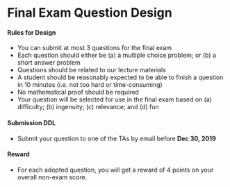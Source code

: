 # Final Exam Question Design

#### Rules for Design

- You can submit at most 3 questions for the final exam
- Each question should either be (a) a multiple choice problem; or (b) a short answer problem
- Questions should be related to our lecture materials
- A student should be reasonably expected to be able to finish a question in 10 minutes (i.e. not too hard or time-consuming)
- No mathematical proof should be required
- Your question will be selected for use in the final exam based on (a) difficulty; (b) ingenuity; (c) relevance; and (d) fun

#### Submission DDL

- Submit your question to one of the TAs by email before **Dec 30, 2019**

#### Reward

- For each adopted question, you will get a reward of 4 points on your overall non-exam score.
